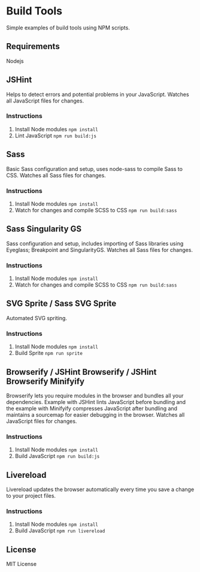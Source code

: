 # Build Tools

Simple examples of build tools using NPM scripts.

## Requirements

Nodejs

## JSHint

Helps to detect errors and potential problems in your JavaScript. Watches all JavaScript files for changes.

### Instructions

1. Install Node modules `npm install`
2. Lint JavaScript `npm run build:js`

## Sass

Basic Sass configuration and setup, uses node-sass to compile Sass to CSS. Watches all Sass files for changes.

### Instructions

1. Install Node modules `npm install`
2. Watch for changes and compile SCSS to CSS `npm run build:sass`

## Sass Singularity GS

Sass configuration and setup, includes importing of Sass libraries using Eyeglass; Breakpoint and SingularityGS. Watches all Sass files for changes.

### Instructions

1. Install Node modules `npm install`
2. Watch for changes and compile SCSS to CSS `npm run build:sass`

## SVG Sprite / Sass SVG Sprite

Automated SVG spriting.

### Instructions

1. Install Node modules `npm install`
2. Build Sprite `npm run sprite`

## Browserify / JSHint Browserify / JSHint Browserify Minifyify

Browserify lets you require modules in the browser and bundles all your dependencies. Example with JSHint lints JavaScript before bundling and the example with Minifyify compresses JavaScript after bundling and maintains a sourcemap for easier debugging in the browser. Watches all JavaScript files for changes.

### Instructions

1. Install Node modules `npm install`
2. Build JavaScript `npm run build:js`

## Livereload

Livereload updates the browser automatically every time you save a change to your project files.

### Instructions

1. Install Node modules `npm install`
2. Build JavaScript `npm run livereload`

## License

MIT License